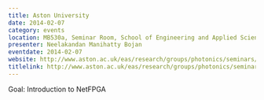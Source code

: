 ```yaml
---
title: Aston University
date: 2014-02-07
category: events
location: MB530a, Seminar Room, School of Engineering and Applied Science, Aston University, Aston Triangle, Birmingham, B4 7ET, UK
presenter: Neelakandan Manihatty Bojan
eventdate: 2014-02-07
website: http://www.aston.ac.uk/eas/research/groups/photonics/seminars/
titlelink: http://www.aston.ac.uk/eas/research/groups/photonics/seminars/
---
```

Goal: Introduction to NetFPGA
